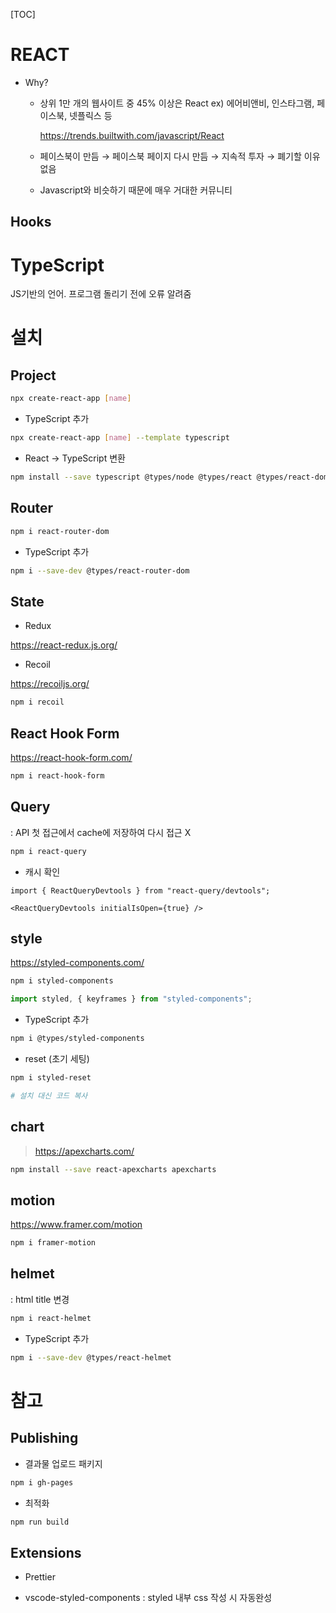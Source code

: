 [TOC]

# REACT

- Why?

  - 상위 1만 개의 웹사이트 중 45% 이상은 React	ex) 에어비앤비, 인스타그램, 페이스북, 넷플릭스 등

    https://trends.builtwith.com/javascript/React

  - 페이스북이 만듬 → 페이스북 페이지 다시 만듬 → 지속적 투자 → 폐기할 이유 없음

  - Javascript와 비슷하기 때문에 매우 거대한 커뮤니티



## Hooks



# TypeScript

JS기반의 언어. 프로그램 돌리기 전에 오류 알려줌





# 설치

## Project

```bash
npx create-react-app [name]
```

- TypeScript 추가

```bash
npx create-react-app [name] --template typescript
```

- React → TypeScript 변환

```bash
npm install --save typescript @types/node @types/react @types/react-dom @types/jest
```



## Router

```bash
npm i react-router-dom
```

- TypeScript 추가

```bash
npm i --save-dev @types/react-router-dom
```



## State

- Redux

https://react-redux.js.org/



- Recoil

https://recoiljs.org/

```bash
npm i recoil
```



## React Hook Form

https://react-hook-form.com/

```bash
npm i react-hook-form
```





## Query

: API 첫 접근에서 cache에 저장하여 다시 접근 X

```bash
npm i react-query
```

- 캐시 확인

```tsx
import { ReactQueryDevtools } from "react-query/devtools";

<ReactQueryDevtools initialIsOpen={true} />
```



## style

https://styled-components.com/

```bash
npm i styled-components
```

```js
import styled, { keyframes } from "styled-components";
```

- TypeScript 추가

```bash
npm i @types/styled-components
```



- reset (초기 세팅)

```bash
npm i styled-reset

# 설치 대신 코드 복사

```



## chart

> https://apexcharts.com/

```bash
npm install --save react-apexcharts apexcharts
```



## motion

https://www.framer.com/motion

```bash
npm i framer-motion
```







## helmet

: html title 변경

```bash
npm i react-helmet
```

- TypeScript 추가

```bash
npm i --save-dev @types/react-helmet
```





# 참고

## Publishing

- 결과물 업로드 패키지

```bash
npm i gh-pages
```

- 최적화

```bash
npm run build
```



## Extensions

- Prettier

- vscode-styled-components : styled 내부 css 작성 시 자동완성
